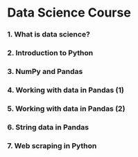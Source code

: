 # Data Science Course

### 1. What is data science? 

### 2. Introduction to Python

### 3. NumPy and Pandas

### 4. Working with data in Pandas (1)

### 5. Working with data in Pandas (2)

### 6. String data in Pandas

### 7. Web scraping in Python
